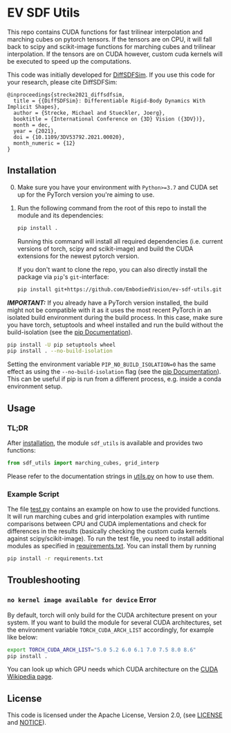 # EV SDF Utils

This repo contains CUDA functions for fast trilinear interpolation and marching cubes on pytorch tensors.
If the tensors are on CPU, it will fall back to scipy and scikit-image functions for marching cubes and trilinear interpolation.
If the tensors are on CUDA however, custom cuda kernels will be executed to speed up the computations.

This code was initially developed for [DiffSDFSim](https://diffsdfsim.is.tue.mpg.de).
If you use this code for your research, please cite DiffSDFSim:
```
@inproceedings{strecke2021_diffsdfsim,
  title = {{DiffSDFSim}: Differentiable Rigid-Body Dynamics With Implicit Shapes},
  author = {Strecke, Michael and Stueckler, Joerg},
  booktitle = {International Conference on {3D} Vision ({3DV})},
  month = dec,
  year = {2021},
  doi = {10.1109/3DV53792.2021.00020},
  month_numeric = {12}
}
```

## Installation
0. Make sure you have your environment with `Python>=3.7` and CUDA set up for the PyTorch version you're aiming to use.
1. Run the following command from the root of this repo to install the module and its dependencies:
   ```bash
   pip install .
   ```
   Running this command will install all required dependencies (i.e. current versions of torch, scipy and scikit-image) and build the CUDA  extensions for the newest pytorch version.

   If you don't want to clone the repo, you can also directly install the package via `pip`'s `git`-interface:
   ```bash
   pip install git+https://github.com/EmbodiedVision/ev-sdf-utils.git
   ```

***IMPORTANT:*** If you already have a PyTorch version installed, the build might not be compatible with it as it uses the most recent PyTorch in an isolated build environment during the build process.
In this case, make sure you have torch, setuptools and wheel installed and run the build without the build-isolation (see the [pip Documentation](https://pip.pypa.io/en/stable/reference/build-system/pyproject-toml/#disabling-build-isolation)). 
```bash
pip install -U pip setuptools wheel
pip install . --no-build-isolation
```
Setting the environment variable `PIP_NO_BUILD_ISOLATION=0` has the same effect as using the `--no-build-isolation` flag (see the [pip Documentation](https://pip.pypa.io/en/stable/topics/configuration/#environment-variables)).
This can be useful if pip is run from a different process, e.g. inside a conda environment setup.

## Usage

### TL;DR
After [installation](#installation), the module `sdf_utils` is available and provides two functions:
```python
from sdf_utils import marching_cubes, grid_interp
```
Please refer to the documentation strings in [utils.py](src/sdf_utils/utils.py) on how to use them.


### Example Script
The file [test.py](test.py) contains an example on how to use the provided functions.
It will run marching cubes and grid interpolation examples with runtime comparisons between CPU and CUDA implementations and check for differences in the results (basically checking the custom cuda kernels against scipy/scikit-image).
To run the test file, you need to install additional modules as specified in [requirements.txt](requirements.txt).
You can install them by running
```bash
pip install -r requirements.txt
```

## Troubleshooting

### `no kernel image available for device` Error

By default, torch will only build for the CUDA architecture present on your system.
If you want to build the module for several CUDA architectures, set the environment variable `TORCH_CUDA_ARCH_LIST` accordingly, for example like below:
```bash
export TORCH_CUDA_ARCH_LIST="5.0 5.2 6.0 6.1 7.0 7.5 8.0 8.6"
pip install .
```
You can look up which GPU needs which CUDA architecture on the [CUDA Wikipedia page](https://en.wikipedia.org/wiki/CUDA).

## License
This code is licensed under the Apache License, Version 2.0, (see [LICENSE](LICENSE) and [NOTICE](NOTICE)).

